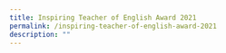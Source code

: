 ```yaml
---
title: Inspiring Teacher of English Award 2021
permalink: /inspiring-teacher-of-english-award-2021
description: ""
---
```

